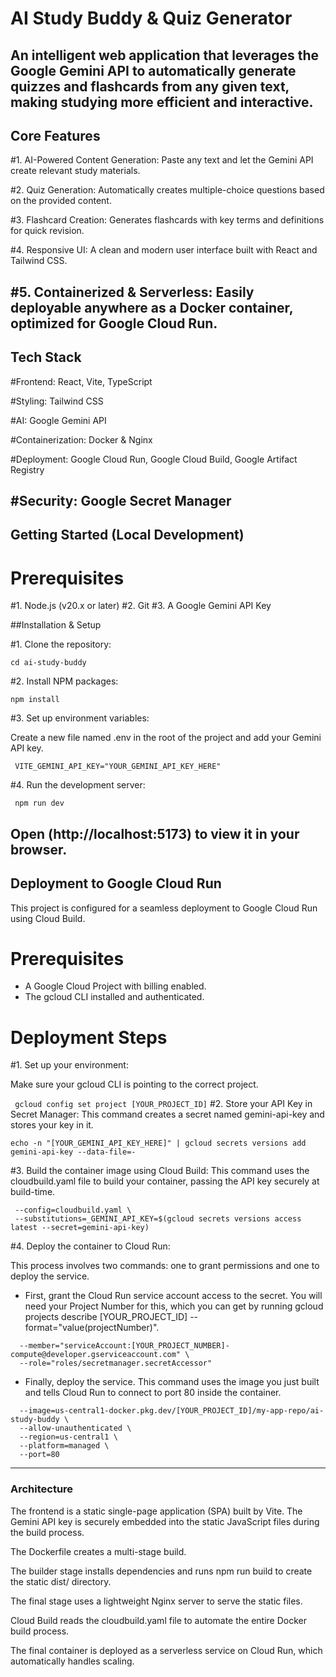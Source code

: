 # AI Study Buddy & Quiz Generator

An intelligent web application that leverages the Google Gemini API to automatically generate quizzes and flashcards from any given text, making studying more efficient and interactive.
---

## Core Features

#1. AI-Powered Content Generation: Paste any text and let the Gemini API create relevant study materials.

#2. Quiz Generation: Automatically creates multiple-choice questions based on the provided content.

#3. Flashcard Creation: Generates flashcards with key terms and definitions for quick revision.

#4. Responsive UI: A clean and modern user interface built with React and Tailwind CSS.

#5. Containerized & Serverless: Easily deployable anywhere as a Docker container, optimized for Google Cloud Run.
--- 

## Tech Stack

#Frontend: React, Vite, TypeScript

#Styling: Tailwind CSS

#AI: Google Gemini API

#Containerization: Docker & Nginx

#Deployment: Google Cloud Run, Google Cloud Build, Google Artifact Registry

#Security: Google Secret Manager
---

## Getting Started (Local Development)

# Prerequisites

#1. Node.js (v20.x or later)
#2. Git
#3. A Google Gemini API Key

##Installation & Setup

#1. Clone the repository:

```git clone https://github.com/anvesha09/ai-study-buddy.git 
cd ai-study-buddy
```

#2. Install NPM packages:
 
```npm install```

#3. Set up environment variables:

Create a new file named .env in the root of the project and add your Gemini API key.

``` VITE_GEMINI_API_KEY="YOUR_GEMINI_API_KEY_HERE"```

#4. Run the development server:

``` npm run dev```

Open (http://localhost:5173) to view it in your browser.
---

##  Deployment to Google Cloud Run

This project is configured for a seamless deployment to Google Cloud Run using Cloud Build.

# Prerequisites

- A Google Cloud Project with billing enabled.
- The gcloud CLI installed and authenticated.

# Deployment Steps
#1. Set up your environment:

Make sure your gcloud CLI is pointing to the correct project.

``` gcloud config set project [YOUR_PROJECT_ID]```
#2. Store your API Key in Secret Manager:
This command creates a secret named gemini-api-key and stores your key in it.

``` gcloud secrets create gemini-api-key --replication-policy="automatic" 
echo -n "[YOUR_GEMINI_API_KEY_HERE]" | gcloud secrets versions add gemini-api-key --data-file=-
```

#3. Build the container image using Cloud Build:
This command uses the cloudbuild.yaml file to build your container, passing the API key securely at build-time.
 ``` gcloud builds submit . \ 
  --config=cloudbuild.yaml \
  --substitutions=_GEMINI_API_KEY=$(gcloud secrets versions access latest --secret=gemini-api-key)
```

#4. Deploy the container to Cloud Run:

This process involves two commands: one to grant permissions and one to deploy the service.

- First, grant the Cloud Run service account access to the secret. You will need your Project Number for this, which you can get by running gcloud projects describe [YOUR_PROJECT_ID] --format="value(projectNumber)".
``` gcloud secrets add-iam-policy-binding gemini-api-key \
  --member="serviceAccount:[YOUR_PROJECT_NUMBER]-compute@developer.gserviceaccount.com" \
  --role="roles/secretmanager.secretAccessor"
```

- Finally, deploy the service. This command uses the image you just built and tells Cloud Run to connect to port 80 inside the container. 
``` gcloud run deploy ai-study-buddy-service \
  --image=us-central1-docker.pkg.dev/[YOUR_PROJECT_ID]/my-app-repo/ai-study-buddy \
  --allow-unauthenticated \
  --region=us-central1 \
  --platform=managed \
  --port=80
```
---

### Architecture

The frontend is a static single-page application (SPA) built by Vite. The Gemini API key is securely embedded into the static JavaScript files during the build process.

The Dockerfile creates a multi-stage build.

The builder stage installs dependencies and runs npm run build to create the static dist/ directory.

The final stage uses a lightweight Nginx server to serve the static files.

Cloud Build reads the cloudbuild.yaml file to automate the entire Docker build process.

The final container is deployed as a serverless service on Cloud Run, which automatically handles scaling.



